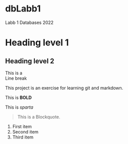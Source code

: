 # dbLabb1
Labb 1 Databases 2022

# Heading level 1

## Heading level 2

This is a  
Line break

This project is an exercise for learning git and markdown.

This is **BOLD**

This is *sparta*

> This is a Blockquote.

1. First item
2. Second item
3. Third item

